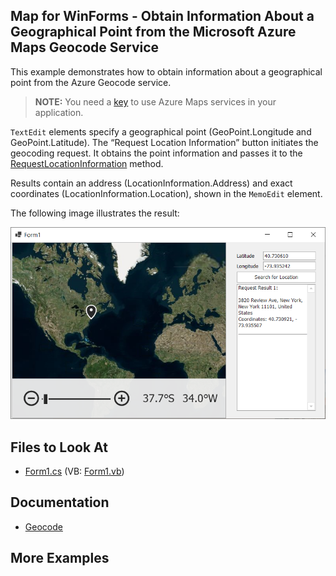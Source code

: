 

## Map for WinForms - Obtain Information About a Geographical Point from the Microsoft Azure Maps Geocode Service

This example demonstrates how to obtain information about a geographical point from the Azure Geocode service.

> **NOTE:** You need a [key](https://learn.microsoft.com/en-us/azure/azure-maps/quick-demo-map-app#get-the-subscription-key-for-your-account) to use Azure Maps services in your application.

`TextEdit` elements specify a geographical point (GeoPoint.Longitude and GeoPoint.Latitude). The “Request Location Information” button initiates the geocoding request. It obtains the point information and passes it to the [RequestLocationInformation](https://docs.devexpress.com/WindowsForms/DevExpress.XtraMap.AzureGeocodeDataProvider.RequestLocationInformation.overloads?v=24.2) method.

Results contain an address (LocationInformation.Address) and exact coordinates (LocationInformation.Location), shown in the `MemoEdit` element.

The following image illustrates the result:

![Resulting map](images/image.png)

## Files to Look At

* [Form1.cs](./CS/AzureGeocoding//Form1.cs) (VB: [Form1.vb](./VB/AzureGeocoding/Form1.vb))

## Documentation

* [Geocode](https://docs.devexpress.com/WindowsForms/16712/controls-and-libraries/map-control/gis-data/geocode)

## More Examples 